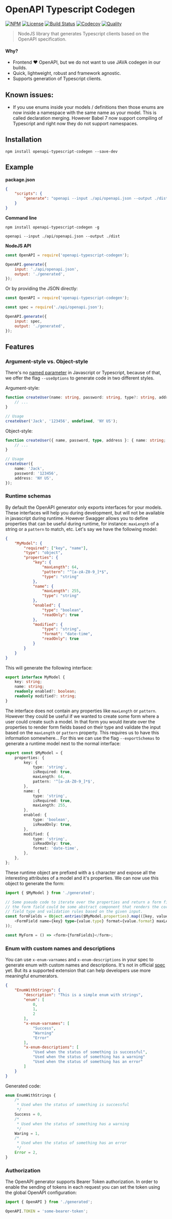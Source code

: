 # OpenAPI Typescript Codegen

[![NPM](https://badgen.net/npm/v/openapi-typescript-codegen)](https://www.npmjs.com/package/openapi-typescript-codegen)
[![License](https://badgen.net/npm/license/openapi-typescript-codegen)](https://www.npmjs.com/package/openapi-typescript-codegen)
[![Build Status](https://badgen.net/travis/ferdikoomen/openapi-typescript-codegen/master)](https://travis-ci.org/ferdikoomen/openapi-typescript-codegen)
[![Codecov](https://codecov.io/gh/ferdikoomen/openapi-typescript-codegen/branch/master/graph/badge.svg)](https://codecov.io/gh/ferdikoomen/openapi-typescript-codegen)
[![Quality](https://badgen.net/lgtm/grade/javascript/g/ferdikoomen/openapi-typescript-codegen)](https://lgtm.com/projects/g/ferdikoomen/openapi-typescript-codegen)

> NodeJS library that generates Typescript clients based on the OpenAPI specification.

#### Why?

-   Frontend ❤️ OpenAPI, but we do not want to use JAVA codegen in our builds.
-   Quick, lightweight, robust and framework agnostic.
-   Supports generation of Typescript clients.

## Known issues:

-   If you use enums inside your models / definitions then those enums are now
    inside a namespace with the same name as your model. This is called declaration
    merging. However Babel 7 now support compiling of Typescript and right now they
    do not support namespaces.

## Installation

```
npm install openapi-typescript-codegen --save-dev
```

## Example

**package.json**

```json
{
    "scripts": {
        "generate": "openapi --input ./api/openapi.json --output ./dist"
    }
}
```

**Command line**

```
npm install openapi-typescript-codegen -g

openapi --input ./api/openapi.json --output ./dist
```

**NodeJS API**

```javascript
const OpenAPI = require('openapi-typescript-codegen');

OpenAPI.generate({
    input: './api/openapi.json',
    output: './generated',
});
```

Or by providing the JSON directly:

```javascript
const OpenAPI = require('openapi-typescript-codegen');

const spec = require('./api/openapi.json');

OpenAPI.generate({
    input: spec,
    output: './generated',
});
```

## Features

### Argument-style vs. Object-style

There's no [named parameter](https://en.wikipedia.org/wiki/Named_parameter) in Javascript or Typescript, because of
that, we offer the flag `--useOptions` to generate code in two different styles.

Argument-style:

```typescript
function createUser(name: string, password: string, type?: string, address?: string) {
    // ...
}

// Usage
createUser('Jack', '123456', undefined, 'NY US');
```

Object-style:

```typescript
function createUser({ name, password, type, address }: { name: string; password: string; type?: string; address?: string }) {
    // ...
}

// Usage
createUser({
    name: 'Jack',
    password: '123456',
    address: 'NY US',
});
```

### Runtime schemas

By default the OpenAPI generator only exports interfaces for your models. These interfaces will help you during
development, but will not be available in javascript during runtime. However Swagger allows you to define properties
that can be useful during runtime, for instance: `maxLength` of a string or a `pattern` to match, etc. Let's say
we have the following model:

```json
{
    "MyModel": {
        "required": ["key", "name"],
        "type": "object",
        "properties": {
            "key": {
                "maxLength": 64,
                "pattern": "^[a-zA-Z0-9_]*$",
                "type": "string"
            },
            "name": {
                "maxLength": 255,
                "type": "string"
            },
            "enabled": {
                "type": "boolean",
                "readOnly": true
            },
            "modified": {
                "type": "string",
                "format": "date-time",
                "readOnly": true
            }
        }
    }
}
```

This will generate the following interface:

```typescript
export interface MyModel {
    key: string;
    name: string;
    readonly enabled?: boolean;
    readonly modified?: string;
}
```

The interface does not contain any properties like `maxLength` or `pattern`. However they could be useful
if we wanted to create some form where a user could create such a model. In that form you would iterate
over the properties to render form fields based on their type and validate the input based on the `maxLength`
or `pattern` property. This requires us to have this information somewhere... For this we can use the
flag `--exportSchemas` to generate a runtime model next to the normal interface:

```typescript
export const $MyModel = {
    properties: {
        key: {
            type: 'string',
            isRequired: true,
            maxLength: 64,
            pattern: '^[a-zA-Z0-9_]*$',
        },
        name: {
            type: 'string',
            isRequired: true,
            maxLength: 255,
        },
        enabled: {
            type: 'boolean',
            isReadOnly: true,
        },
        modified: {
            type: 'string',
            isReadOnly: true,
            format: 'date-time',
        },
    },
};
```

These runtime object are prefixed with a `$` character and expose all the interesting attributes of a model
and it's properties. We can now use this object to generate the form:

```typescript jsx
import { $MyModel } from './generated';

// Some pseudo code to iterate over the properties and return a form field
// the form field could be some abstract component that renders the correct
// field type and validation rules based on the given input.
const formFields = Object.entries($MyModel.properties).map(([key, value]) => (
    <FormField name={key} type={value.type} format={value.format} maxLength={value.maxLength} pattern={value.pattern} isReadOnly={value.isReadOnly} />
));

const MyForm = () => <form>{formFields}</form>;
```

### Enum with custom names and descriptions

You can use `x-enum-varnames` and `x-enum-descriptions` in your spec to generate enum with custom names and descriptions.
It's not in official [spec](https://github.com/OAI/OpenAPI-Specification/issues/681) yet. But its a supported extension
that can help developers use more meaningful enumerators.

```json
{
    "EnumWithStrings": {
        "description": "This is a simple enum with strings",
        "enum": [
            0,
            1,
            2
        ],
        "x-enum-varnames": [
            "Success",
            "Warning"
            "Error"
        ],
        "x-enum-descriptions": [
            "Used when the status of something is successful",
            "Used when the status of something has a warning"
            "Used when the status of something has an error"
        ]
    }
}
```

Generated code:

```typescript
enum EnumWithStrings {
    /*
     * Used when the status of something is successful
     */
    Success = 0,
    /*
     * Used when the status of something has a warning
     */
    Waring = 1,
    /*
     * Used when the status of something has an error
     */
    Error = 2,
}
```

### Authorization

The OpenAPI generator supports Bearer Token authorization. In order to enable the sending
of tokens in each request you can set the token using the global OpenAPI configuration:

```typescript
import { OpenAPI } from './generated';

OpenAPI.TOKEN = 'some-bearer-token';
```
